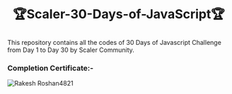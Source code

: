 # <p align="center">🏆Scaler-30-Days-of-JavaScript🏆</p>

This repository contains all the codes of 30 Days of Javascript Challenge from Day 1 to Day 30 by Scaler Community.

### Completion Certificate:-

![Rakesh Roshan4821](https://github.com/Rakesh9100/Scaler-30-Days-of-JavaScript/assets/73993775/20988861-59e3-4037-b305-e80ae55be912)

